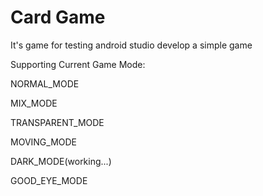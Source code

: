 # Card Game
It's game for testing android studio develop a simple game

Supporting Current Game Mode:

  NORMAL_MODE

  MIX_MODE

  TRANSPARENT_MODE

  MOVING_MODE

  DARK_MODE(working...)

  GOOD_EYE_MODE

